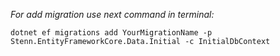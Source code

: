  _For add migration use next command in terminal:_
```
dotnet ef migrations add YourMigrationName -p Stenn.EntityFrameworkCore.Data.Initial -c InitialDbContext
 ```